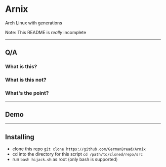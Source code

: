 # Arnix

Arch Linux with generations

Note: This README is *really* incomplete

---

## Q/A

### What is this?

### What is this not?

### What's the point?

---

## Demo

---

## Installing

- clone this repo `git clone https://github.com/GermanBread/Arnix`
- cd into the directory for this script `cd /path/to/cloned/repo/src`
- run `bash hijack.sh` as root (only bash is supported)